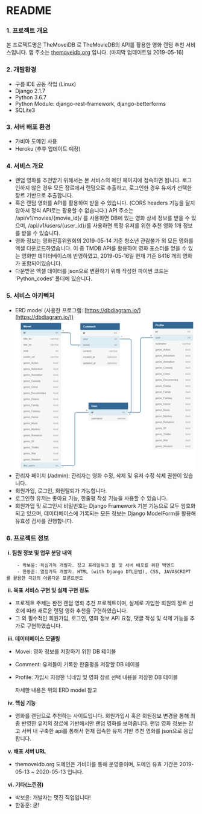 # README



### 1. 프로젝트 개요

본 프로젝트명은 TheMoveiDB 로 TheMovieDB의 API를 활용한 영화 랜덤 추천 서비스입니다. 앱 주소는 [themoveidb.org](themoveidb.org) 입니다. (마지막 업데이트일 2019-05-16)



### 2. 개발환경

- 구름 IDE 공동 작업 (Linux)
- Django 2.1.7
- Python 3.6.7
- Python Module: django-rest-framework, django-betterforms
- SQLite3



### 3. 서버 배포 환경

- 가비아 도메인 사용
- Heroku (추후 업데이트 예정)



### 4. 서비스 개요

- 랜덤 영화를 추천받기 위해서는 본 서비스의 메인 페이지에 접속하면 됩니다. 로그인하지 않은 경우 모든 장르에서 랜덤으로 추출하고, 로그인한 경우 유저가 선택한 장르 기반으로 추출합니다. 
- 혹은 랜덤 영화를 API를 활용하여 받을 수 있습니다. (CORS headers 기능을 달지 않아서 정식 API로는 활용할 수 없습니다.) API 주소는 /api/v1/movies/{movie_id}/ 를 사용하면 DB에 있는 영화 상세 정보를 받을 수 있으며, /api/v1/users/{user_id}/를 사용하면 특정 유저를 위한 추천 영화 1개 정보를 받을 수 있습니다.
- 영화 정보는 영화진흥위원회의 2019-05-14 기준 청소년 관람불가 외 모든 영화를 엑셀 다운로드하였습니다. 이 중 TMDB API를 활용하여 영화 포스터를 얻을 수 있는 영화만 데이터베이스에 반영하였고, 2019-05-16일 현재 기준 8416 개의 영화가 포함되어있습니다.
- 다운받은 엑셀 데이터를 json으로 변환하기 위해 작성한 파이썬 코드는 'Python_codes' 폴더에 있습니다.



### 5. 서비스 아키텍처

- ERD model (사용한 프로그램: [https://dbdiagram.io/](https://dbdiagram.io/))
![ERD model](https://github.com/BY1994/TheMoveiDB/blob/master/ERD_model.PNG)
- 관리자 페이지 (/admin): 관리자는 영화 수정, 삭제 및 유저 수정 삭제 권한이 있습니다.
- 회원가입, 로그인, 회원탈퇴가 가능합니다.
- 로그인한 유저는 좋아요 기능, 한줄평 작성 기능을 사용할 수 있습니다.
- 회원가입 및 로그인시 비밀번호는 Django Framework 기본 기능으로 모두 암호화 되고 있으며, 데이터베이스에 기록되는 모든 정보는 Django ModelForm을 활용해 유효성 검사를 진행합니다.



### 6. 프로젝트 정보

​	**i. 팀원 정보 및 업무 분담 내역**

		- 박보윤: 욕심가득 개발자. 장고 프레임워크 틀 및 서버 배포를 위한 백엔드
		- 한동훈: 열정가득 개발자. HTML (with Django DTL문법), CSS, JAVASCRIPT 를 활용한 극강의 아름다운 프론트엔드

​	**ii. 목표 서비스 구현 및 실제 구현 정도**

- 프로젝트 주제는 완전 랜덤 영화 추천 프로젝트이며, 실제로 가입한 회원의 장르 선호에 따라 새로운 랜덤 영화 추천을 구현하였습니다. 
- 그 외 필수적인 회원가입, 로그인, 영화 정보 API 요청, 댓글 작성 및 삭제 기능을 추가로 구현하였습니다.

​	**iii. 데이터베이스 모델링**

- Movei: 영화 정보를 저장하기 위한 DB 테이블

- Comment: 유저들이 기록한 한줄평을 저장할 DB 테이블

- Profile: 가입시 지정한 닉네임 및 영화 장르 선택 내용을 저장한 DB 테이블

  자세한 내용은 위의 ERD model 참고

​	**iv. 핵심 기능**

- 영화를 랜덤으로 추천하는 사이트입니다. 회원가입시 혹은 회원정보 변경을 통해 최종 반영한 유저의 장르에 기반해서만 랜덤 영화를 보여줍니다. 랜덤 영화 정보는 장고 서버 내 구축한 api를 통해서 현재 접속한 유저 기반 추천 영화를 json으로 응답합니다.

​	**v. 배포 서버 URL**

- themoveidb.org 도메인은 가비아를 통해 운영중이며, 도메인 유효 기간은 2019-05-13 ~ 2020-05-13 입니다.

​	**vi. 기타(느낀점)**

- 박보윤: 개발자는 멋진 직업입니다!
- 한동훈: 굳!